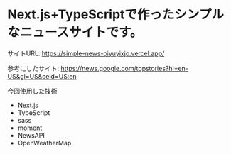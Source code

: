 # Next.js+TypeScriptで作ったシンプルなニュースサイトです。
サイトURL: https://simple-news-oiyuyixjo.vercel.app/


参考にしたサイト: https://news.google.com/topstories?hl=en-US&gl=US&ceid=US:en

今回使用した技術
- Next.js
- TypeScript
- sass
- moment
- NewsAPI
- OpenWeatherMap